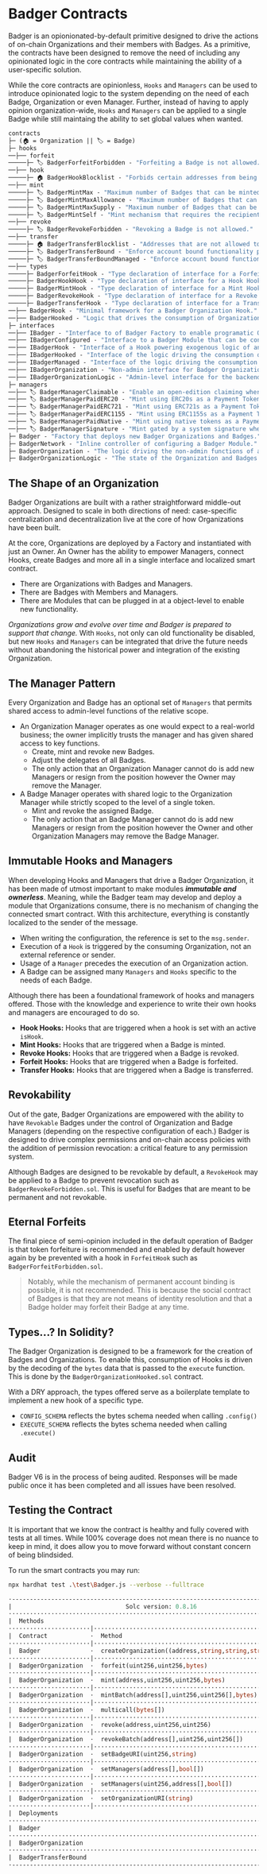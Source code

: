 # Badger Contracts

Badger is an opionionated-by-default primitive designed to drive the actions of on-chain Organizations and their members with Badges. As a primitive, the contracts have been designed to remove the need of including any opinionated logic in the core contracts while maintaining the ability of a user-specific solution. 

While the core contracts are opinionless, `Hooks` and `Managers` can be used to introduce opinionated logic to the system depending on the need of each Badge, Organization or even Manager. Further, instead of having to apply opinion organization-wide, `Hooks` and `Managers` can be applied to a single Badge while still maintaing the ability to set global values when wanted.

```ml
contracts
├─ (🏠 = Organization || 🏷️ = Badge)
├─ hooks 
──├── forfeit
─────├─ 🏷️ BadgerForfeitForbidden - "Forfeiting a Badge is not allowed."
──├── hook
─────├─ 🏠 BadgerHookBlocklist - "Forbids certain addresses from being enabled as a Hook."
──├── mint
─────├─ 🏷️ BadgerMintMax - "Maximum number of Badges that can be minted to a recipient."
─────├─ 🏷️ BadgerMintMaxAllowance - "Maximum number of Badges that can be minted by a specific manager."
─────├─ 🏷️ BadgerMintMaxSupply - "Maximum number of Badges that can be minted."
─────├─ 🏷️ BadgerMintSelf - "Mint mechanism that requires the recipient to be the caller."
──├── revoke
─────├─ 🏷️ BadgerRevokeForbidden - "Revoking a Badge is not allowed."
──├── transfer
─────├─ 🏠 BadgerTransferBlocklist - "Addresses that are not allowed to receive any Badge."
─────├─ 🏷️ BadgerTransferBound - "Enforce account bound functionality per token id."
─────├─ 🏷️ BadgerTransferBoundManaged - "Enforce account bound functionality that can be overridden by a Manager."
──├── types
─────├─ BadgerForfeitHook - "Type declaration of interface for a Forfeit Hook."
─────├─ BadgerHookHook - "Type declaration of interface for a Hook Hook."
─────├─ BadgerMintHook - "Type declaration of interface for a Mint Hook."
─────├─ BadgerRevokeHook - "Type declaration of interface for a Revoke Hook."
─────├─ BadgerTransferHook - "Type declaration of interface for a Transfer Hook."
──├── BadgerHook - "Minimal framework for a Badger Organization Hook."
──├── BadgerHooked - "Logic that drives the consumption of Organization Hooks."
├─ interfaces
──├── IBadger - "Interface to of Badger Factory to enable programatic Organization creation."
──├── IBadgerConfigured - "Interface to a Badger Module that can be configured."
──├── IBadgerHook - "Interface of a Hook powering exogenous logic of an Organization."
──├── IBadgerHooked - "Interface of the logic driving the consumption of Organization Hooks."
──├── IBadgerManaged - "Interface of the logic driving the consumption of Organization Managers."
──├── IBadgerOrganization - "Non-admin interface for Badger Organization consumption."
──├── IBadgerOrganizationLogic - "Admin-level interface for the backend framework that drives an Organization."
├─ managers
──├── 🏷️ BadgerManagerClaimable - "Enable an open-edition claiming where users can claim a Badge at no cost."
──├── 🏷️ BadgerManagerPaidERC20 - "Mint using ERC20s as a Payment Token to mint Badges."
──├── 🏷️ BadgerManagerPaidERC721 - "Mint using ERC721s as a Payment Token to mint Badges."
──├── 🏷️ BadgerManagerPaidERC1155 - "Mint using ERC1155s as a Payment Token to mint Badges."
──├── 🏷️ BadgerManagerPaidNative - "Mint using native tokens as a Payment Token to mint Badges."
──├── 🏷️ BadgerManagerSignature - "Mint gated by a system signature when minting Badges."
├─ Badger - "Factory that deploys new Badger Organizations and Badges."
├─ BadgerNetwork - "Inline controller of configuring a Badger Module."
├─ BadgerOrganization - "The logic driving the non-admin functions of a Badger Organization."
├─ BadgerOrganizationLogic - "The state of the Organization and Badges and all admin-level functions an Organization has."
```

## The Shape of an Organization

Badger Organizations are built with a rather straightforward middle-out approach. Designed to scale in both directions of need: case-specific centralization and decentralization live at the core of how Organizations have been built.

At the core, Organizations are deployed by a Factory and instantiated with just an Owner. An Owner has the ability to empower Managers, connect Hooks, create Badges and more all in a single interface and localized smart contract.

* There are Organizations with Badges and Managers.
* There are Badges with Members and Managers.
* There are Modules that can be plugged in at a object-level to enable new functionality.

*Organizations grow and evolve over time and Badger is prepared to support that change.* With `Hooks`, not only can old functionality be disabled, but new `Hooks` and `Managers` can be integrated that drive the future needs without abandoning the historical power and integration of the existing Organization.

## The Manager Pattern

Every Organization and Badge has an optional set of `Managers` that permits shared access to admin-level functions of the relative scope.

* An Organization Manager operates as one would expect to a real-world business; the owner implicitly trusts the manager and has given shared access to key functions.
    * Create, mint and revoke new Badges.
    * Adjust the delegates of all Badges.
    * The only action that an Organization Manager cannot do is add new Managers or resign from the position however the Owner may remove the Manager.
* A Badge Manager operates with shared logic to the Organization Manager while strictly scoped to the level of a single token.
    * Mint and revoke the assigned Badge.
    * The only action that an Badge Manager cannot do is add new Managers or resign from the position however the Owner and other Organization Managers may remove the Badge Manager.

## Immutable Hooks and Managers

When developing Hooks and Managers that drive a Badger Organization, it has been made of utmost important to make modules ***immutable and ownerless***. Meaning, while the Badger team may develop and deploy a module that Organizations consume, there is no mechanism of changing the connected smart contract. With this architecture, everything is constantly localized to the sender of the message.

* When writing the configuration, the reference is set to the `msg.sender`.
* Execution of a `Hook` is triggered by the consuming Organization, not an external reference or sender.
* Usage of a `Manager` precedes the execution of an Organization action.
* A Badge can be assigned many `Managers` and `Hooks` specific to the needs of each Badge.

Although there has been a foundational framework of hooks and managers offered. Those with the knowledge and experience to write their own hooks and managers are encouraged to do so.

* **Hook Hooks:** Hooks that are triggered when a hook is set with an active `isHook`.
* **Mint Hooks:** Hooks that are triggered when a Badge is minted.
* **Revoke Hooks:** Hooks that are triggered when a Badge is revoked.
* **Forfeit Hooks:** Hooks that are triggered when a Badge is forfeited.
* **Transfer Hooks:** Hooks that are triggered when a Badge is transferred.

## Revokability

Out of the gate, Badger Organizations are empowered with the ability to have `Revokable` Badges under the control of Organization and Badge Managers (depending on the respective configuration of each.) Badger is designed to drive complex permissions and on-chain access policies with the addition of permission revocation: a critical feature to any permission system.

Although Badges are designed to be revokable by default, a `RevokeHook` may be applied to a Badge to prevent revocation such as `BadgerRevokeForbidden.sol`. This is useful for Badges that are meant to be permanent and not revokable.

## Eternal Forfeits

The final piece of semi-opinion included in the default operation of Badger is that token forfeiture is recommended and enabled by default however again by be prevented with a hook in `ForfeitHook` such as `BadgerForfeitForbidden.sol`.

> Notably, while the mechanism of permanent account binding is possible, it is not recommended. This is because the social contract of Badges is that they are not means of identity resolution and that a Badge holder may forfeit their Badge at any time.

## Types...? In Solidity?

The Badger Organization is designed to be a framework for the creation of Badges and Organizations. To enable this, consumption of Hooks is driven by the decoding of the `bytes` data that is passed to the `execute` function. This is done by the `BadgerOrganizationHooked.sol` contract. 

With a DRY approach, the types offered serve as a boilerplate template to implement a new hook of a specific type.

* `CONFIG_SCHEMA` reflects the bytes schema needed when calling `.config()`
* `EXECUTE_SCHEMA` reflects the bytes schema needed when calling `.execute()`

## Audit

Badger V6 is in the process of being audited. Responses will be made public once it has been completed and all issues have been resolved.

## Testing the Contract

It is important that we know the contract is healthy and fully covered with tests at all times. While 100% coverage does not mean there is no nuance to keep in mind, it does allow you to move forward without constant concern of being blindsided.

To run the smart contracts you may run:

```bash
npx hardhat test .\test\Badger.js --verbose --fulltrace
```

```ml
·------------------------------------------------------------------------------------|---------------------------|--------------------|-----------------------------·
|                                Solc version: 0.8.16                                ·  Optimizer enabled: true  ·  Runs: 1000000000  ·  Block limit: 30000000 gas  │
·····················································································|···························|····················|······························
|  Methods                                                                                                                                                          │
·······················|·····························································|·············|·············|····················|···············|··············
|  Contract            ·  Method                                                     ·  Min        ·  Max        ·  Avg               ·  # calls      ·  usd (avg)  │
·······················|·····························································|·············|·············|····················|···············|··············
|  Badger              ·  createOrganization((address,string,string,string,string))  ·          -  ·          -  ·            239920  ·            2  ·          -  │
·······················|·····························································|·············|·············|····················|···············|··············
|  BadgerOrganization  ·  forfeit(uint256,uint256,bytes)                             ·          -  ·          -  ·             34810  ·            1  ·          -  │
·······················|·····························································|·············|·············|····················|···············|··············
|  BadgerOrganization  ·  mint(address,uint256,uint256,bytes)                        ·          -  ·          -  ·             59738  ·            2  ·          -  │
·······················|·····························································|·············|·············|····················|···············|··············
|  BadgerOrganization  ·  mintBatch(address[],uint256,uint256[],bytes)               ·          -  ·          -  ·             92999  ·            1  ·          -  │
·······················|·····························································|·············|·············|····················|···············|··············
|  BadgerOrganization  ·  multicall(bytes[])                                         ·          -  ·          -  ·            134945  ·            1  ·          -  │
·······················|·····························································|·············|·············|····················|···············|··············
|  BadgerOrganization  ·  revoke(address,uint256,uint256)                            ·          -  ·          -  ·             36912  ·            1  ·          -  │
·······················|·····························································|·············|·············|····················|···············|··············
|  BadgerOrganization  ·  revokeBatch(address[],uint256,uint256[])                   ·          -  ·          -  ·             38808  ·            1  ·          -  │
·······················|·····························································|·············|·············|····················|···············|··············
|  BadgerOrganization  ·  setBadgeURI(uint256,string)                                ·      52254  ·      57093  ·             54674  ·            2  ·          -  │
·······················|·····························································|·············|·············|····················|···············|··············
|  BadgerOrganization  ·  setManagers(address[],bool[])                              ·          -  ·          -  ·             52276  ·            2  ·          -  │
·······················|·····························································|·············|·············|····················|···············|··············
|  BadgerOrganization  ·  setManagers(uint256,address[],bool[])                      ·          -  ·          -  ·             52571  ·            2  ·          -  │
·······················|·····························································|·············|·············|····················|···············|··············
|  BadgerOrganization  ·  setOrganizationURI(string)                                 ·          -  ·          -  ·             34455  ·            1  ·          -  │
·······················|·····························································|·············|·············|····················|···············|··············
|  Deployments                                                                       ·                                                ·  % of limit   ·             │
·····················································································|·············|·············|····················|···············|··············
|  Badger                                                                            ·          -  ·          -  ·            472614  ·        1.6 %  ·          -  │
·····················································································|·············|·············|····················|···············|··············
|  BadgerOrganization                                                                ·          -  ·          -  ·           4721448  ·       15.7 %  ·          -  │
·····················································································|·············|·············|····················|···············|··············
|  BadgerTransferBound                                                               ·          -  ·          -  ·            526162  ·        1.8 %  ·          -  │
·------------------------------------------------------------------------------------|-------------|-------------|--------------------|---------------|-------------·
```